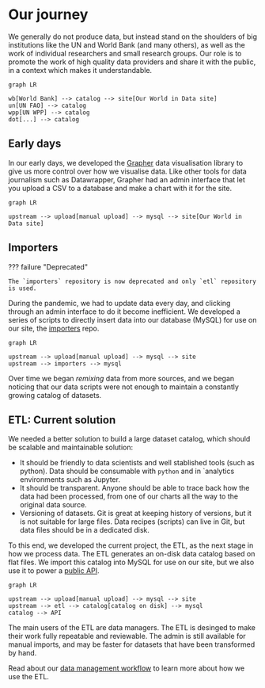 # Our journey

We generally do not produce data, but instead stand on the shoulders of big institutions like the UN and World Bank (and many others), as well as the work of individual researchers and small research groups. Our role is to promote the work of high quality data providers and share it with the public, in a context which makes it understandable.

```mermaid
graph LR

wb[World Bank] --> catalog --> site[Our World in Data site]
un[UN FAO] --> catalog
wpp[UN WPP] --> catalog
dot[...] --> catalog
```

## Early days

In our early days, we developed the [Grapher](https://github.com/owid/owid-grapher) data visualisation library to give us more control over how we visualise data. Like other tools for data journalism such as Datawrapper, Grapher had an admin interface that let you upload a CSV to a database and make a chart with it for the site.

```mermaid
graph LR

upstream --> upload[manual upload] --> mysql --> site[Our World in Data site]
```

## Importers

??? failure "Deprecated"

    The `importers` repository is now deprecated and only `etl` repository is used.


During the pandemic, we had to update data every day, and clicking through an admin interface to do it become inefficient. We developed a series of scripts to directly insert data into our database (MySQL) for use on our site, the [importers](https://github.com/owid/importers) repo.

```mermaid
graph LR

upstream --> upload[manual upload] --> mysql --> site
upstream --> importers --> mysql
```

Over time we began _remixing_ data from more sources, and we began noticing that our data scripts were not enough to maintain a constantly growing catalog of datasets.

## ETL: Current solution
We needed a better solution to build a large dataset catalog, which should be scalable and maintainable solution:

- It should be friendly to data scientists and well stablished tools (such as python). Data should be consumable with `python` and in `analytics environments such as Jupyter.
- It should be transparent. Anyone should be able to trace back how the data had been processed, from one of our charts all the way to the original data source.
- Versioning of datasets. Git is great at keeping history of versions, but it is not suitable for large files. Data recipes (scripts) can live in Git, but data files should be in a dedicated disk.

To this end, we developed the current project, the ETL, as the next stage in how we process data. The ETL generates an on-disk data catalog based on flat files. We import this catalog into MySQL for use on our site, but we also use it to power a [public API](../api/).

```mermaid
graph LR

upstream --> upload[manual upload] --> mysql --> site
upstream --> etl --> catalog[catalog on disk] --> mysql
catalog --> API
```

The main users of the ETL are data managers. The ETL is desinged to make their work fully repeatable and reviewable. The admin is still available for manual imports, and may be faster for datasets that have been transformed by hand.


Read about our [data management workflow](workflow/index.md) to learn more about how we use the ETL.
